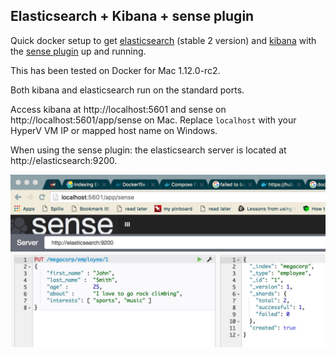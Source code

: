 ## Elasticsearch + Kibana + sense plugin

Quick docker setup to get [elasticsearch](https://hub.docker.com/_/elasticsearch/) (stable 2 version) and [kibana](https://hub.docker.com/_/kibana/) with the [sense plugin](https://github.com/elastic/sense) up and running.

This has been tested on Docker for Mac  1.12.0-rc2.

Both kibana and elasticsearch run on the standard ports.

Access kibana at http://localhost:5601 and sense on http://localhost:5601/app/sense on Mac.
Replace `localhost` with your HyperV VM IP or mapped host name on Windows.

When using the sense plugin: the elasticsearch server is located at http://elasticsearch:9200.

![alt text](https://raw.githubusercontent.com/olibob/dels/master/docs/sense.png)
